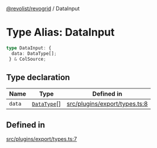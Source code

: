 [@revolist/revogrid](README.md) / DataInput

# Type Alias: DataInput

```ts
type DataInput: {
  data: DataType[];
 } & ColSource;
```

## Type declaration

| Name | Type | Defined in |
| ------ | ------ | ------ |
| `data` | [`DataType`](TypeAlias.DataType.md)[] | [src/plugins/export/types.ts:8](https://github.com/revolist/revogrid/blob/b6cbd022f95d7e046d6bc88abeaf01a3bc067577/src/plugins/export/types.ts#L8) |

## Defined in

[src/plugins/export/types.ts:7](https://github.com/revolist/revogrid/blob/b6cbd022f95d7e046d6bc88abeaf01a3bc067577/src/plugins/export/types.ts#L7)
